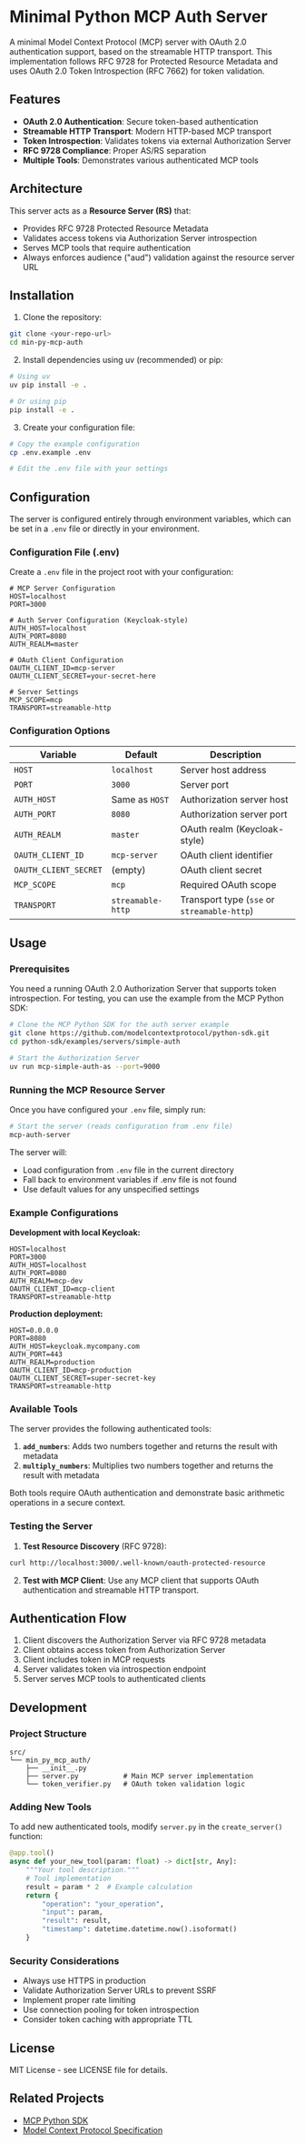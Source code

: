 # Minimal Python MCP Auth Server

A minimal Model Context Protocol (MCP) server with OAuth 2.0 authentication support, based on the streamable HTTP transport. This implementation follows RFC 9728 for Protected Resource Metadata and uses OAuth 2.0 Token Introspection (RFC 7662) for token validation.

## Features

- **OAuth 2.0 Authentication**: Secure token-based authentication
- **Streamable HTTP Transport**: Modern HTTP-based MCP transport
- **Token Introspection**: Validates tokens via external Authorization Server
- **RFC 9728 Compliance**: Proper AS/RS separation
- **Multiple Tools**: Demonstrates various authenticated MCP tools

## Architecture

This server acts as a **Resource Server (RS)** that:
- Provides RFC 9728 Protected Resource Metadata
- Validates access tokens via Authorization Server introspection
- Serves MCP tools that require authentication
- Always enforces audience ("aud") validation against the resource server URL

## Installation

1. Clone the repository:

```bash
git clone <your-repo-url>
cd min-py-mcp-auth
```

2. Install dependencies using uv (recommended) or pip:

```bash
# Using uv
uv pip install -e .

# Or using pip
pip install -e .
```

3. Create your configuration file:

```bash
# Copy the example configuration
cp .env.example .env

# Edit the .env file with your settings
```

## Configuration

The server is configured entirely through environment variables, which can be set in a `.env` file or directly in your environment.

### Configuration File (.env)

Create a `.env` file in the project root with your configuration:

```env
# MCP Server Configuration
HOST=localhost
PORT=3000

# Auth Server Configuration (Keycloak-style)
AUTH_HOST=localhost
AUTH_PORT=8080
AUTH_REALM=master

# OAuth Client Configuration
OAUTH_CLIENT_ID=mcp-server
OAUTH_CLIENT_SECRET=your-secret-here

# Server Settings
MCP_SCOPE=mcp
TRANSPORT=streamable-http
```

### Configuration Options

| Variable | Default | Description |
|----------|---------|-------------|
| `HOST` | `localhost` | Server host address |
| `PORT` | `3000` | Server port |
| `AUTH_HOST` | Same as `HOST` | Authorization server host |
| `AUTH_PORT` | `8080` | Authorization server port |
| `AUTH_REALM` | `master` | OAuth realm (Keycloak-style) |
| `OAUTH_CLIENT_ID` | `mcp-server` | OAuth client identifier |
| `OAUTH_CLIENT_SECRET` | (empty) | OAuth client secret |
| `MCP_SCOPE` | `mcp` | Required OAuth scope |
| `TRANSPORT` | `streamable-http` | Transport type (`sse` or `streamable-http`) |

## Usage

### Prerequisites

You need a running OAuth 2.0 Authorization Server that supports token introspection. For testing, you can use the example from the MCP Python SDK:

```bash
# Clone the MCP Python SDK for the auth server example
git clone https://github.com/modelcontextprotocol/python-sdk.git
cd python-sdk/examples/servers/simple-auth

# Start the Authorization Server
uv run mcp-simple-auth-as --port=9000
```

### Running the MCP Resource Server

Once you have configured your `.env` file, simply run:

```bash
# Start the server (reads configuration from .env file)
mcp-auth-server
```

The server will:
- Load configuration from `.env` file in the current directory
- Fall back to environment variables if .env file is not found
- Use default values for any unspecified settings

### Example Configurations

**Development with local Keycloak:**
```env
HOST=localhost
PORT=3000
AUTH_HOST=localhost
AUTH_PORT=8080
AUTH_REALM=mcp-dev
OAUTH_CLIENT_ID=mcp-client
TRANSPORT=streamable-http
```

**Production deployment:**
```env
HOST=0.0.0.0
PORT=8080
AUTH_HOST=keycloak.mycompany.com
AUTH_PORT=443
AUTH_REALM=production
OAUTH_CLIENT_ID=mcp-production
OAUTH_CLIENT_SECRET=super-secret-key
TRANSPORT=streamable-http
```

### Available Tools

The server provides the following authenticated tools:

1. **`add_numbers`**: Adds two numbers together and returns the result with metadata
2. **`multiply_numbers`**: Multiplies two numbers together and returns the result with metadata

Both tools require OAuth authentication and demonstrate basic arithmetic operations in a secure context.

### Testing the Server

1. **Test Resource Discovery** (RFC 9728):

```bash
curl http://localhost:3000/.well-known/oauth-protected-resource
```

2. **Test with MCP Client**: Use any MCP client that supports OAuth authentication and streamable HTTP transport.

## Authentication Flow

1. Client discovers the Authorization Server via RFC 9728 metadata
2. Client obtains access token from Authorization Server
3. Client includes token in MCP requests
4. Server validates token via introspection endpoint
5. Server serves MCP tools to authenticated clients

## Development

### Project Structure

```text
src/
└── min_py_mcp_auth/
    ├── __init__.py
    ├── server.py           # Main MCP server implementation
    └── token_verifier.py   # OAuth token validation logic
```

### Adding New Tools

To add new authenticated tools, modify `server.py` in the `create_server()` function:

```python
@app.tool()
async def your_new_tool(param: float) -> dict[str, Any]:
    """Your tool description."""
    # Tool implementation
    result = param * 2  # Example calculation
    return {
        "operation": "your_operation",
        "input": param,
        "result": result,
        "timestamp": datetime.datetime.now().isoformat()
    }
```

### Security Considerations

- Always use HTTPS in production
- Validate Authorization Server URLs to prevent SSRF
- Implement proper rate limiting
- Use connection pooling for token introspection
- Consider token caching with appropriate TTL

## License

MIT License - see LICENSE file for details.

## Related Projects

- [MCP Python SDK](https://github.com/modelcontextprotocol/python-sdk)
- [Model Context Protocol Specification](https://spec.modelcontextprotocol.io/)
